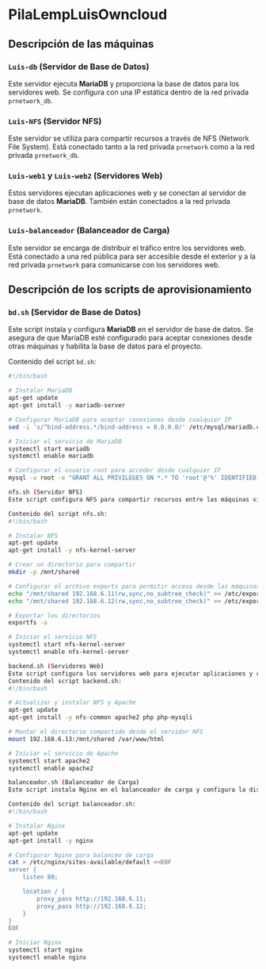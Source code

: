 # PilaLempLuisOwncloud

## Descripción de las máquinas

### `Luis-db` (Servidor de Base de Datos)

Este servidor ejecuta **MariaDB** y proporciona la base de datos para los servidores web. Se configura con una IP estática dentro de la red privada `prnetwork_db`.

### `Luis-NFS` (Servidor NFS)

Este servidor se utiliza para compartir recursos a través de NFS (Network File System). Está conectado tanto a la red privada `prnetwork` como a la red privada `prnetwork_db`.

### `Luis-web1` y `Luis-web2` (Servidores Web)

Estos servidores ejecutan aplicaciones web y se conectan al servidor de base de datos **MariaDB**. También están conectados a la red privada `prnetwork`.

### `Luis-balanceador` (Balanceador de Carga)

Este servidor se encarga de distribuir el tráfico entre los servidores web. Está conectado a una red pública para ser accesible desde el exterior y a la red privada `prnetwork` para comunicarse con los servidores web.

## Descripción de los scripts de aprovisionamiento

### `bd.sh` (Servidor de Base de Datos)

Este script instala y configura **MariaDB** en el servidor de base de datos. Se asegura de que MariaDB esté configurado para aceptar conexiones desde otras máquinas y habilita la base de datos para el proyecto.

Contenido del script `bd.sh`:

```bash
#!/bin/bash

# Instalar MariaDB
apt-get update
apt-get install -y mariadb-server

# Configurar MariaDB para aceptar conexiones desde cualquier IP
sed -i 's/^bind-address.*/bind-address = 0.0.0.0/' /etc/mysql/mariadb.conf.d/50-server.cnf

# Iniciar el servicio de MariaDB
systemctl start mariadb
systemctl enable mariadb

# Configurar el usuario root para acceder desde cualquier IP
mysql -u root -e "GRANT ALL PRIVILEGES ON *.* TO 'root'@'%' IDENTIFIED BY '1234'; FLUSH PRIVILEGES;"

nfs.sh (Servidor NFS)
Este script configura NFS para compartir recursos entre las máquinas virtuales. Se configura para que los servidores web puedan acceder a un directorio compartido desde el servidor NFS.

Contenido del script nfs.sh:
#!/bin/bash

# Instalar NFS
apt-get update
apt-get install -y nfs-kernel-server

# Crear un directorio para compartir
mkdir -p /mnt/shared

# Configurar el archivo exports para permitir acceso desde las máquinas web
echo "/mnt/shared 192.168.6.11(rw,sync,no_subtree_check)" >> /etc/exports
echo "/mnt/shared 192.168.6.12(rw,sync,no_subtree_check)" >> /etc/exports

# Exportar los directorios
exportfs -a

# Iniciar el servicio NFS
systemctl start nfs-kernel-server
systemctl enable nfs-kernel-server

backend.sh (Servidores Web)
Este script configura los servidores web para ejecutar aplicaciones y conectarse al servidor de base de datos MariaDB. También monta el directorio compartido desde el servidor NFS.
Contenido del script backend.sh:
#!/bin/bash

# Actualizar y instalar NFS y Apache
apt-get update
apt-get install -y nfs-common apache2 php php-mysqli

# Montar el directorio compartido desde el servidor NFS
mount 192.168.6.13:/mnt/shared /var/www/html

# Iniciar el servicio de Apache
systemctl start apache2
systemctl enable apache2

balanceador.sh (Balanceador de Carga)
Este script instala Nginx en el balanceador de carga y configura la distribución de tráfico entre los servidores web Luis-web1 y Luis-web2.

Contenido del script balanceador.sh:
#!/bin/bash

# Instalar Nginx
apt-get update
apt-get install -y nginx

# Configurar Nginx para balanceo de carga
cat > /etc/nginx/sites-available/default <<EOF
server {
    listen 80;

    location / {
        proxy_pass http://192.168.6.11;
        proxy_pass http://192.168.6.12;
    }
}
EOF

# Iniciar Nginx
systemctl start nginx
systemctl enable nginx


